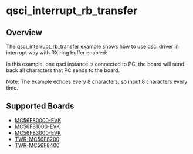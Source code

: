 # qsci_interrupt_rb_transfer

## Overview
The qsci_interrupt_rb_transfer example shows how to use qsci driver in interrupt way with
RX ring buffer enabled:

In this example, one qsci instance is connected to PC, the board will send back all characters
that PC sends to the board.

Note: The example echoes every 8 characters, so input 8 characters every time.

## Supported Boards
- [MC56F80000-EVK](../../../_boards/mc56f80000evk/driver_examples/qsci/interrupt_rb_transfer/example_board_readme.md)
- [MC56F81000-EVK](../../../_boards/mc56f81000evk/driver_examples/qsci/interrupt_rb_transfer/example_board_readme.md)
- [MC56F83000-EVK](../../../_boards/mc56f83000evk/driver_examples/qsci/interrupt_rb_transfer/example_board_readme.md)
- [TWR-MC56F8200](../../../_boards/twrmc56f8200/driver_examples/qsci/interrupt_rb_transfer/example_board_readme.md)
- [TWR-MC56F8400](../../../_boards/twrmc56f8400/driver_examples/qsci/interrupt_rb_transfer/example_board_readme.md)
